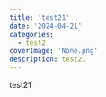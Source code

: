 ```yaml
---
title: 'test21'
date: '2024-04-21'
categories:
  - test2
coverImage: 'None.png'
description: test21
---
```


test21
